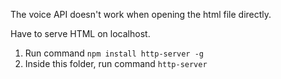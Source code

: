 The voice API doesn't work when opening the html file directly.

Have to serve HTML on localhost.

1. Run command `npm install http-server -g`
2. Inside this folder, run command `http-server`